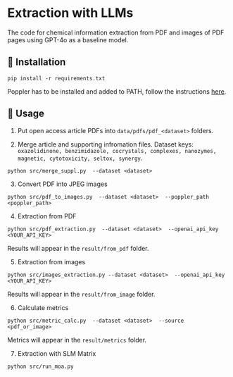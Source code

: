 # Extraction with LLMs

The code for chemical information extraction from PDF and images of PDF pages using GPT-4o as a baseline model.

## 🔧 Installation

```pip install -r requirements.txt```

Poppler has to be installed and added to PATH, follow the instructions [here](https://pdf2image.readthedocs.io/en/latest/installation.html#installing-poppler).

## 🚀 Usage

1. Put open access article PDFs into ```data/pdfs/pdf_<dataset>``` folders.

2. Merge article and supporting infromation files. Dataset keys: ```oxazolidinone, benzimidazole, cocrystals, complexes, nanozymes, magnetic, cytotoxicity, seltox, synergy```.

```python src/merge_suppl.py  --dataset <dataset>```

3. Convert PDF into JPEG images

```python src/pdf_to_images.py  --dataset <dataset>  --poppler_path <poppler_path>```

4. Extraction from PDF

```python src/pdf_extraction.py  --dataset <dataset>  --openai_api_key <YOUR_API_KEY>```

Results will appear in the ```result/from_pdf``` folder.

5. Extraction from images

```python src/images_extraction.py --dataset <dataset>  --openai_api_key <YOUR_API_KEY>```

Results will appear in the ```result/from_image``` folder.

6. Calculate metrics

```python src/metric_calc.py  --dataset <dataset>  --source <pdf_or_image>```

Metrics will appear in the ```result/metrics``` folder.

7. Extraction with SLM Matrix

```python src/run_moa.py ```
